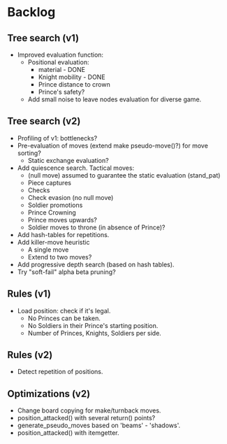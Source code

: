 # Backlog

## Tree search (v1)

- Improved evaluation function:
  - Positional evaluation:
    - material - DONE
    - Knight mobility - DONE
    - Prince distance to crown
    - Prince's safety?
  - Add small noise to leave nodes evaluation for diverse game.

## Tree search (v2)

- Profiling of v1: bottlenecks?
- Pre-evaluation of moves (extend make pseudo-move()?) for move sorting?
  - Static exchange evaluation?
- Add quiescence search. Tactical moves:
  - (null move) assumed to guarantee the static evaluation (stand_pat)
  - Piece captures
  - Checks
  - Check evasion (no null move)
  - Soldier promotions
  - Prince Crowning
  - Prince moves upwards?
  - Soldier moves to throne (in absence of Prince)?
- Add hash-tables for repetitions.
- Add killer-move heuristic
  - A single move
  - Extend to two moves?
- Add progressive depth search (based on hash tables).
- Try "soft-fail" alpha beta pruning?

## Rules (v1)

- Load position: check if it's legal.
  - No Princes can be taken.
  - No Soldiers in their Prince's starting position.
  - Number of Princes, Knights, Soldiers per side.

## Rules (v2)

- Detect repetition of positions.

## Optimizations (v2)

- Change board copying for make/turnback moves.
- position_attacked() with several return() points?
- generate_pseudo_moves based on 'beams' - 'shadows'.
- position_attacked() with itemgetter.
